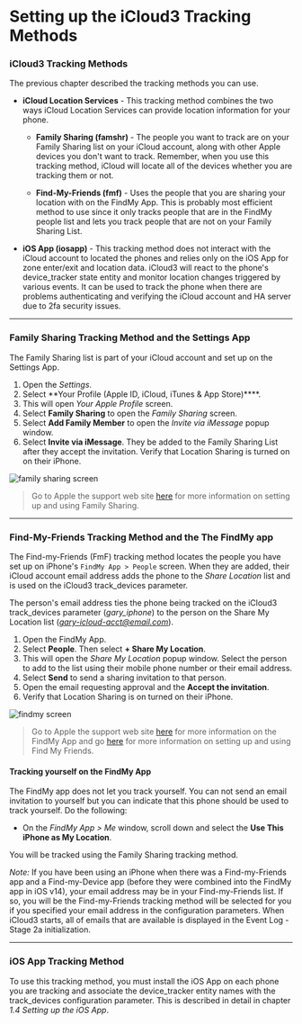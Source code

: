 # Setting up the iCloud3 Tracking Methods



### iCloud3 Tracking Methods

The previous chapter described the tracking methods you can use.

- **iCloud Location Services** - This tracking method combines the two ways iCloud Location Services can provide location information for your phone.

  - **Family Sharing (famshr)** - The people you want to track are on your Family Sharing list on your iCloud account, along with other Apple devices you don't want to track. Remember, when you use this tracking method, iCloud will locate all of the devices whether you are tracking them or not.

  - **Find-My-Friends (fmf)** - Uses the people that you are sharing your location with on the FindMy App. This is probably most efficient method to use since it only tracks people that are in the FindMy people list and lets you track people that are not on your Family Sharing List.

- **iOS App (iosapp)** - This tracking method does not interact with the iCloud account to located the phones and relies only on the iOS App for zone enter/exit and location data. iCloud3 will react to the phone's device_tracker state entity and monitor location changes triggered by various events. It can be used to track the phone when there are problems authenticating and verifying the iCloud account and HA server due to 2fa security issues.   

  


-----

### Family Sharing Tracking Method and the Settings App

The Family Sharing list is part of your iCloud account and set up on the Settings App.

1. Open the *Settings*.
2. Select  **Your Profile (Apple ID, iCloud, iTunes & App Store)****. 
3. This will open *Your Apple Profile* screen. 
4. Select **Family Sharing** to open the *Family Sharing* screen.
5. Select **Add Family Member** to open the *Invite via iMessage* popup window.
6. Select **Invite via iMessage**. They be added to the Family Sharing List after they accept the invitation. Verify that Location Sharing is turned on on their iPhone.

![family sharing screen](../images/famshr_screen.jpg)

> Go to Apple the support web site [here](https://support.apple.com/en-us/HT201088) for more information on setting up  and using Family Sharing.  



-----

### Find-My-Friends Tracking Method and the The FindMy app

The Find-my-Friends (FmF) tracking method locates the people you have set up on iPhone's ```FindMy App > People``` screen. When they are added, their iCloud account email address adds the phone to the *Share Location* list and is used on the iCloud3 track_devices parameter. 

The person's email address ties the phone being tracked on the iCloud3 track_devices parameter (*gary_iphone*)  to the person on the Share My Location list (*gary-icloud-acct@email.com*).

1. Open the FindMy App.
2. Select **People**. Then select **+ Share My Location**.
3. This will open the *Share My Location* popup window. Select the person to add to the list using their mobile phone number or their email address.
4. Select **Send** to send a sharing invitation to that person. 
5. Open the email requesting approval and the **Accept the invitation**. 
6. Verify that Location Sharing is on turned on their iPhone.

![findmy screen](../images/findmy_screen.jpg)

> Go to Apple the support web site [here](https://support.apple.com/en-us/HT210400) for more information on the FindMy App and go [here](https://support.apple.com/en-us/HT201493) for more information on setting up and using Find My Friends.

#### Tracking yourself on the FindMy App

The FindMy app does not let you track yourself. You can not send an email invitation to yourself but you can indicate that this phone should be used to track yourself. Do the following:

- On the *FindMy App > Me* window, scroll down and select the **Use This iPhone as My Location**. 

You will be tracked using the Family Sharing tracking method.

*Note:* If you have been using an iPhone when there was a Find-my-Friends app and a Find-my-Device app (before they were combined into the FindMy app in iOS v14), your email address may be in your Find-my-Friends list. If so, you will be the Find-my-Friends tracking method will be selected for you if you specified your email address in the configuration parameters. When iCloud3 starts, all of emails that are available is displayed in the Event Log - Stage 2a initialization.   



-----

### iOS App Tracking Method

To use this tracking method, you must install the iOS App on each phone you are tracking and associate the device_tracker entity names with the track_devices configuration parameter. This is described in detail in chapter *1.4 Setting up the iOS App*.